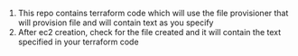 1. This repo contains terraform code which will use the file provisioner that will provision file and will contain text as you specify
2. After ec2 creation, check for the file created and it will contain the text specified in your terraform code

